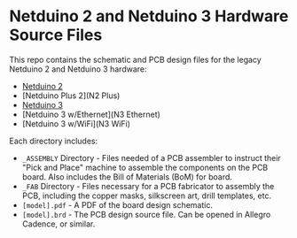 # Netduino 2 and Netduino 3 Hardware Source Files

This repo contains the schematic and PCB design files for the legacy Netduino 2 and Netduino 3 hardware:

* [Netduino 2](N2)
* [Netduino Plus 2](N2 Plus)
* [Netduino 3](N3)
* [Netduino 3 w/Ethernet](N3 Ethernet)
* [Netduino 3 w/WiFi](N3 WiFi)
 
Each directory includes: 
 * `_ASSEMBLY` Directory - Files needed of a PCB assembler to instruct their "Pick and Place" machine to assemble the components on the PCB board. Also includes the Bill of Materials (BoM) for board.
* `_FAB` Directory - Files necessary for a PCB fabricator to assembly the PCB, including the copper masks, silkscreen art, drill templates, etc.
* `[model].pdf` - A PDF of the board design schematic.
* `[model].brd` - The PCB design source file. Can be opened in Allegro Cadence, or similar.